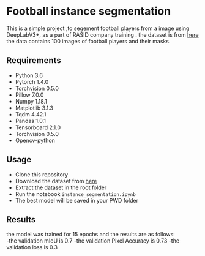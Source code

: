 # Football instance segmentation

This is a simple project ,to segement football players from a image using DeepLabV3+, as a part of RASID company training .
the dataset is from [here](https://www.kaggle.com/datasets/mohammednomer/semantic-segmentation)
the data contains 100 images of football players and their masks.


## Requirements
- Python 3.6
- Pytorch 1.4.0
- Torchvision 0.5.0
- Pillow 7.0.0
- Numpy 1.18.1
- Matplotlib 3.1.3
- Tqdm 4.42.1
- Pandas 1.0.1
- Tensorboard 2.1.0
- Torchvision 0.5.0
- Opencv-python

## Usage
- Clone this repository
- Download the dataset from [here](https://www.kaggle.com/datasets/mohammednomer/semantic-segmentation)
- Extract the dataset in the root folder
- Run the notebook `instance_segmentation.ipynb`
- The best model will be saved in your PWD folder

## Results
the model was trained for 15 epochs and the results are as follows:   
-the validation mIoU is 0.7
-the validation Pixel Accuracy is 0.73
-the validation loss is 0.3
